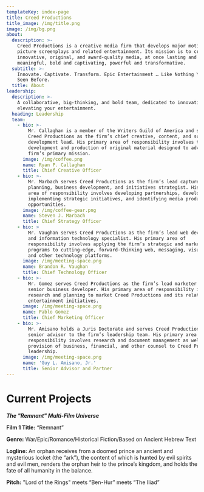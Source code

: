 ```yaml
---
templateKey: index-page
title: Creed Productions
title_image: /img/title.png
image: /img/bg.png
about:
  description: >-
    Creed Productions is a creative media firm that develops major motion
    picture screenplays and related entertainment. Its mission is to create
    innovative, original, and award-quality media, at once lasting and
    meaningful, bold and captivating, powerful and transformative.
  subtitle: >-
    Innovate. Captivate. Transform. Epic Entertainment … Like Nothing You’ve
    Seen Before.
  title: About
leadership:
  description: >-
    A collaborative, big-thinking, and bold team, dedicated to innovating and
    elevating your entertainment.
  heading: Leadership
  team:
    - bio: >-
        Mr. Callaghan is a member of the Writers Guild of America and serves
        Creed Productions as the firm’s chief creative, content, and screenplay
        development lead. His primary area of responsibility involves the
        development and production of original material designed to advance the
        firm’s primary mission.
      image: /img/coffee.png
      name: Ryan P. Callaghan
      title: Chief Creative Officer
    - bio: >-
        Mr. Marbach serves Creed Productions as the firm’s lead capture
        planning, business development, and initiatives strategist. His primary
        area of responsibility involves developing partnerships, developing and
        implementing strategic initiatives, and identifying media production
        opportunities.
      image: /img/coffee-gear.png
      name: Steven J. Marbach
      title: Chief Strategy Officer
    - bio: >
        Mr. Vaughan serves Creed Productions as the firm’s lead web development
        and information technology specialist. His primary area of
        responsibility involves applying the firm’s strategic and marketing
        programs to cutting-edge, forward-thinking web, messaging, visual media,
        and other technology platforms.
      image: /img/meeting-space.png
      name: Brandon R. Vaughan
      title: Chief Technology Officer
    - bio: >-
        Mr. Gomez serves Creed Productions as the firm’s lead marketer and as a
        senior business developer. His primary area of responsibility involves
        research and planning to market Creed Productions and its related
        entertainment initiatives.
      image: /img/meeting-space.png
      name: Pablo Gomez
      title: Chief Marketing Officer
    - bio: >-
        Mr. Amisano holds a Juris Doctorate and serves Creed Productions as
        senior advisor to the firm’s leadership team. His primary area of
        responsibility involves research and document management as well as the
        provision of business, financial, and other counsel to Creed Productions
        leadership.
      image: /img/meeting-space.png
      name: 'Guy L. Amisano, Jr.'
      title: Senior Advisor and Partner
---
```

# Current Projects

**_The "Remnant" Multi-Film Universe_**

**Film 1 Title:** “Remnant”

**Genre:** War/Epic/Romance/Historical Fiction/Based on Ancient Hebrew Text

**Logline:** An orphan receives from a doomed prince an ancient and mysterious locket (the “ark”), the content of which is hunted by evil spirits and evil men, renders the orphan heir to the prince’s kingdom, and holds the fate of all humanity in the balance.

**Pitch:** "Lord of the Rings" meets “Ben-Hur” meets “The Iliad”
